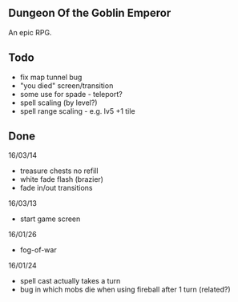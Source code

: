 Dungeon Of the Goblin Emperor
-----------------------------
An epic RPG.

Todo
----
- fix map tunnel bug
- "you died" screen/transition
- some use for spade - teleport?
- spell scaling (by level?)
- spell range scaling - e.g. lv5 +1 tile

Done
----
16/03/14
- treasure chests no refill
- white fade flash (brazier)
- fade in/out transitions

16/03/13
- start game screen

16/01/26
- fog-of-war

16/01/24
- spell cast actually takes a turn
- bug in which mobs die when using fireball after 1 turn (related?)
